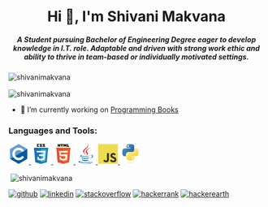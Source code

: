<h1 align="center">Hi 👋, I'm Shivani Makvana</h1>
<h5 align="center">A Student pursuing Bachelor of Engineering Degree eager to develop knowledge in I.T. role. Adaptable and driven with strong work ethic and ability to thrive in team-based or individually motivated settings.</h5>

<p align="left"> <img src="https://komarev.com/ghpvc/?username=shivanimakvana&label=Profile%20views&color=0e75b6&style=flat" alt="shivanimakvana" /> </p>

<p><img align="center" src="https://github-readme-streak-stats.herokuapp.com/?user=shivanimakvana&" alt="shivanimakvana" /></p>

- 🔭 I’m currently working on [Programming Books](https://shivanimakvana.github.io/Programmingbooks)

<h3 align="left">Languages and Tools:</h3>
<p align="left"> <a href="https://www.cprogramming.com/" target="_blank"> <img src="https://raw.githubusercontent.com/devicons/devicon/master/icons/c/c-original.svg" alt="c" width="40" height="40"/> </a> <a href="https://www.w3schools.com/css/" target="_blank"> <img src="https://raw.githubusercontent.com/devicons/devicon/master/icons/css3/css3-original-wordmark.svg" alt="css3" width="40" height="40"/> </a> <a href="https://www.w3.org/html/" target="_blank"> <img src="https://raw.githubusercontent.com/devicons/devicon/master/icons/html5/html5-original-wordmark.svg" alt="html5" width="40" height="40"/> </a> <a href="https://www.java.com" target="_blank"> <img src="https://raw.githubusercontent.com/devicons/devicon/master/icons/java/java-original.svg" alt="java" width="40" height="40"/> </a> <a href="https://developer.mozilla.org/en-US/docs/Web/JavaScript" target="_blank"> <img src="https://raw.githubusercontent.com/devicons/devicon/master/icons/javascript/javascript-original.svg" alt="javascript" width="40" height="40"/> </a> <a href="https://www.python.org" target="_blank"> <img src="https://raw.githubusercontent.com/devicons/devicon/master/icons/python/python-original.svg" alt="python" width="40" height="40"/> </a> </p>

<p>&nbsp;<img align="center" src="https://github-readme-stats.vercel.app/api?username=shivanimakvana&show_icons=true&locale=en" alt="shivanimakvana" /></p>

[<img src='https://cdn.jsdelivr.net/npm/simple-icons@3.0.1/icons/github.svg' alt='github' height='40'>](https://github.com/ShivaniMakvana)
[<img src='https://cdn.jsdelivr.net/npm/simple-icons@3.0.1/icons/linkedin.svg' alt='linkedin' height='40'>](https://www.linkedin.com/in/shivani-makvana/)
[<img src='https://cdn.jsdelivr.net/npm/simple-icons@3.0.1/icons/stackoverflow.svg' alt='stackoverflow' height='40'>](https://stackoverflow.com/users/12698159)
[<img src='https://cdn.jsdelivr.net/npm/simple-icons@3.0.1/icons/hackerrank.svg' alt='hackerrank' height='40'>](https://www.hackerrank.com/shivani2023)
[<img src='https://cdn.jsdelivr.net/npm/simple-icons@3.0.1/icons/hackerearth.svg' alt='hackerearth' height='40'>](https://www.hackerearth.com/@shivani2364)
  
